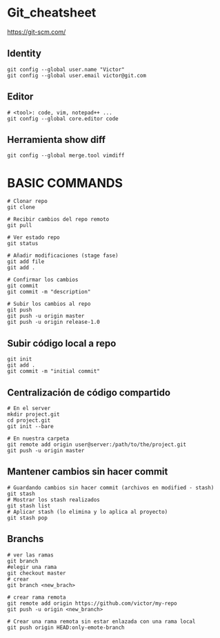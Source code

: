 # Git_cheatsheet

<https://git-scm.com/>

## Identity

    git config --global user.name "Victor"
    git config --global user.email victor@git.com

## Editor 

    # <tool>: code, vim, notepad++ ...
    git config --global core.editor code


## Herramienta show diff

    git config --global merge.tool vimdiff


# BASIC COMMANDS

    # Clonar repo
    git clone

    # Recibir cambios del repo remoto
    git pull

    # Ver estado repo
    git status

    # Añadir modificaciones (stage fase)
    git add file
    git add . 

    # Confirmar los cambios
    git commit
    git commit -m "description"

    # Subir los cambios al repo
    git push
    git push -u origin master
    git push -u origin release-1.0


## Subir código local a repo

    git init
    git add .
    git commit -m "initial commit"


## Centralización de código compartido

    # En el server
    mkdir project.git
    cd project.git
    git init --bare

    # En nuestra carpeta
    git remote add origin user@server:/path/to/the/project.git
    git push -u origin master


## Mantener cambios sin hacer commit

    # Guardando cambios sin hacer commit (archivos en modified - stash)
    git stash
    # Mostrar los stash realizados
    git stash list
    # Aplicar stash (lo elimina y lo aplica al proyecto)
    git stash pop

## Branchs

    # ver las ramas
    git branch
    #elegir una rama
    git checkout master
    # crear
    git branch <new_brach>

    # crear rama remota
    git remote add origin https://github.com/victor/my-repo
    git push -u origin <new_branch>

    # Crear una rama remota sin estar enlazada con una rama local
    git push origin HEAD:only-emote-branch







